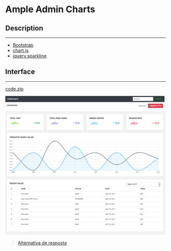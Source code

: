 # Ample Admin Charts

## Description
---

* [Bootstrap](http://getbootstrap.com/)
* [chart.js](http://www.chartjs.org)
* [jquery.sparkline](https://omnipotent.net/jquery.sparkline/#s-about)

## Interface
---

[code.zip](code.zip)

![](assets/layout.png)

> [Alternativa de resposta](code-response/)